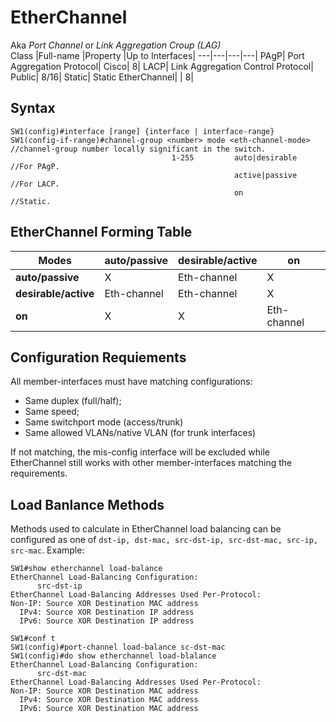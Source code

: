 # EtherChannel
Aka _Port Channel_ or _Link Aggregation Croup (LAG)_  
Class |Full-name |Property |Up to Interfaces|
---|---|---|---|
PAgP| Port Aggregation Protocol| Cisco| 8|
LACP| Link Aggregation Control Protocol| Public| 8/16|
Static| Static EtherChannel| | 8|

## Syntax
```
SW1(config)#interface [range] {interface | interface-range}
SW1(config-if-range)#channel-group <number> mode <eth-channel-mode>     //channel-group number locally significant in the switch.
                                    1-255         auto|desirable        //For PAgP.
                                                  active|passive        //For LACP.
                                                  on                    //Static.
```

## EtherChannel Forming Table
Modes         |     auto/passive |  desirable/active |  on
---|---|---|---|
**auto/passive**    |   X           |   Eth-channel    |    X
**desirable/active**  | Eth-channel  |  Eth-channel     |   X    
**on**               |  X            |  X                |  Eth-channel 
## Configuration Requiements
All member-interfaces must have matching configurations:
  - Same duplex (full/half);
  - Same speed;
  - Same switchport mode (access/trunk)
  - Same allowed VLANs/native VLAN (for trunk interfaces)  

If not matching, the mis-config interface will be excluded while EtherChannel still works with other member-interfaces matching the requirements.

## Load Banlance Methods
Methods used to calculate in EtherChannel load balancing can be configured as one of `dst-ip, dst-mac, src-dst-ip, src-dst-mac, src-ip, src-mac`.
Example:
```
SW1#show etherchannel load-balance
EtherChannel Load-Balancing Configuration:
      src-dst-ip
EtherChannel Load-Balancing Addresses Used Per-Protocol:
Non-IP: Source XOR Destination MAC address
  IPv4: Source XOR Destination IP address
  IPv6: Source XOR Destination IP address

SW1#conf t
SW1(config)#port-channel load-balance sc-dst-mac
SW1(config)#do show etherchannel load-blalance
EtherChannel Load-Balancing Configuration:
      src-dst-mac
EtherChannel Load-Balancing Addresses Used Per-Protocol:
Non-IP: Source XOR Destination MAC address
  IPv4: Source XOR Destination MAC address
  IPv6: Source XOR Destination MAC address
```
